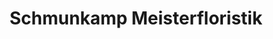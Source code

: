 ---
title: "Schmunkamp Meisterfloristik"
url: /dinklage/schmunkamp-meisterfloristik/
shop: Blumen
---